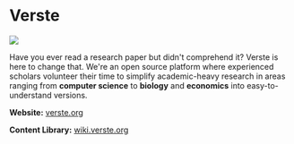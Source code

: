 # Verste

![](https://i.imgur.com/aMeE9zt.png)

Have you ever read a research paper but didn't comprehend it? Verste is here to change that. We're an open source platform where experienced scholars volunteer their time to simplify academic-heavy research in areas ranging from **computer science** to **biology** and **economics** into easy-to-understand versions.

**Website:** [verste.org](https://verste.org/)

**Content Library:** [wiki.verste.org](https://wiki.verste.org/)
